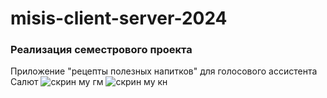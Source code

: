 # misis-client-server-2024
### Реализация семестрового проекта
Приложение "рецепты полезных напитков" для голосового ассистента Салют
![скрин му гм](https://github.com/ushakova23/misis-client-server-2024/assets/113995972/5d782a8b-718c-4061-8282-13f446cc6451)
![скрин му кн](https://github.com/ushakova23/misis-client-server-2024/assets/113995972/9f8b3bb6-40bc-462c-af84-30eb7de72af3)
